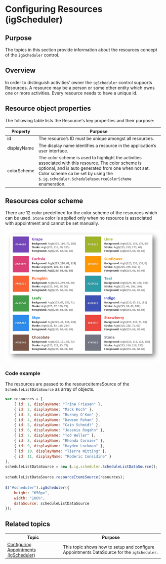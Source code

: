 ﻿<!--
|metadata|
{
    "fileName": "igscheduler-configure-resources",
    "controlName": "igScheduler",
    "tags": ["resources"]
}
|metadata|
-->

# Configuring Resources (igScheduler)


## Purpose

The topics in this section provide information about the resources concept of the `igScheduler` control.

## Overview

In order to distinguish activities' owner the `igScheduler` control supports Resources. A resource may be a person or some other entity which owns one or more activities. Every resource needs to have a unique id.

## Resource object properties

The following table lists the Resource's key properties and their purpose:

Property |	Purpose
---|---
id | The resource’s ID must be unique amongst all resources.
displayName | The display name identifies a resource in the application’s user interface.
colorScheme | The color scheme is used to highlight the activities associated with this resource. The color scheme is optional, and is auto generated from one when not set. Color scheme ca be set by using the `$.ig.scheduler.ScheduleResourceColorScheme` enumeration.

## Resources color scheme
There are 12 color predefined for the color scheme of the resources which can be used. `Stone` color is applied only when no resource is associated with appointment and cannot be set manually. 

![Resources color scheme](../images/preDefinedColors.png)

### Code example

The resources are passed to the resourceItemsSource of the `ScheduleListDataSource` as array of objects. 

```javascript
var resources = [
	{ id: 1, displayName: "Trina Friesen" },
	{ id: 2, displayName: "Mack Koch" },
	{ id: 3, displayName: "Burney O'Kon" },
	{ id: 4, displayName: "Dawson Rohan" },
	{ id: 5, displayName: "Cain Schmidt" },
	{ id: 6, displayName: "Jesenia Rogahn" },
	{ id: 7, displayName: "Tod Heller" },
	{ id: 8, displayName: "Rhonda Cormier" },
	{ id: 9, displayName: "Hayden Lockman" },
	{ id: 10, displayName: "Tierra Witting" },
	{ id: 11, displayName: "Roderic Considine" }
],
scheduleListDataSource = new $.ig.scheduler.ScheduleListDataSource();

scheduleListDataSource.resourceItemsSource(resources);

$("#scheduler").igScheduler({
    height: "650px",
    width: "100%",
    dataSource: scheduleListDataSource
});

```

## Related topics

Topic | Purpose
---|---
[Configuring Appointments (igScheduler)](igScheduler-Configure-Appointments.html) | This topic shows how to setup and configure Appointments DataSource for the `igScheduler`.
